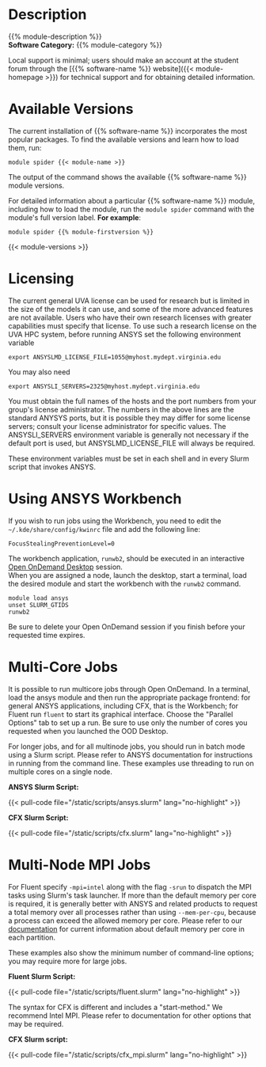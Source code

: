 # Description
{{% module-description %}}
<br>
**Software Category:** {{% module-category %}}

Local support is minimal; users should make an account at the student forum through the [{{% software-name %}} website]({{< module-homepage >}}) for technical support and for obtaining detailed information.

# Available Versions
The current installation of {{% software-name %}} incorporates the most popular packages. To find the available versions and learn how to load them, run:

```
module spider {{< module-name >}}
```

The output of the command shows the available {{% software-name %}} module versions.

For detailed information about a particular {{% software-name %}} module, including how to load the module, run the `module spider` command with the module's full version label. __For example__:
```
module spider {{% module-firstversion %}}
```

{{< module-versions >}}
# Licensing
The current general UVA license can be used for research but is limited in the size of the models it can use, and some of the more advanced features are not available.  Users who have their own research licenses with greater capabilities must specify that license.  To use such a research license on the UVA HPC system, before running ANSYS set the following environment variable
```no-highlight
export ANSYSLMD_LICENSE_FILE=1055@myhost.mydept.virginia.edu
```
You may also need
```no-highlight
export ANSYSLI_SERVERS=2325@myhost.mydept.virginia.edu
```
You must obtain the full names of the hosts and the port numbers from your group's license administrator.  The numbers in the above lines are the standard ANYSYS ports, but it is possible they may differ for some license servers; consult your license administrator for specific values. The ANSYSLI_SERVERS environment variable is generally not necessary if the default port is used, but ANSYSLMD_LICENSE_FILE will always be required.

These environment variables must be set in each shell and in every Slurm script that invokes ANSYS.

# Using ANSYS Workbench
If you wish to run jobs using the Workbench, you need to edit the `~/.kde/share/config/kwinrc` file and add the following line:
```
FocusStealingPreventionLevel=0
```

The workbench application, `runwb2`, should be executed in an interactive [Open OnDemand Desktop](/userinfo/hpc/ood/desktop) session.  
When you are assigned a node, launch the desktop, start a terminal, load the desired module and start the workbench with the `runwb2` command.
```
module load ansys
unset SLURM_GTIDS
runwb2
```
Be sure to delete your Open OnDemand session if you finish before your requested time expires.

# Multi-Core Jobs
It is possible to run multicore jobs through Open OnDemand. In a terminal, load the ansys module and then run the appropriate package frontend: for general ANSYS applications, including CFX, that is the Workbench; for Fluent run `fluent` to start its graphical interface.  Choose the "Parallel Options" tab to set up a run.  Be sure to use only the number of cores you requested when you launched the OOD Desktop.

For longer jobs, and for all multinode jobs, you should run in batch mode using  a Slurm script.  Please refer to ANSYS documentation for instructions in running from the command line.  These examples use threading to run on multiple cores on a single node.

**ANSYS Slurm Script:**

{{< pull-code file="/static/scripts/ansys.slurm" lang="no-highlight" >}}

**CFX Slurm Script:**

{{< pull-code file="/static/scripts/cfx.slurm" lang="no-highlight" >}}

# Multi-Node MPI Jobs

For Fluent specify `-mpi=intel` along with the flag `-srun` to dispatch the MPI tasks using Slurm's task launcher. If more than the default memory per core is required, it is generally better with ANSYS and related products to request a total memory over all processes rather than using `--mem-per-cpu`, because a process can exceed the allowed memory per core.  Please refer to our [documentation](/userinfo/hpc/#job-queues) for current information about default memory per core in each partition.

These examples also show the minimum number of command-line options; you may require more for large jobs.

<!--- You must also set up _passwordless ssh_ between nodes as described [here](/userinfo/hpc/logintools/rivanna-ssh). -->

**Fluent Slurm Script:**

{{< pull-code file="/static/scripts/fluent.slurm" lang="no-highlight" >}}

The syntax for CFX is different and includes a "start-method." We recommend Intel MPI. Please refer to documentation for other options that may be required.

**CFX Slurm script:**

{{< pull-code file="/static/scripts/cfx_mpi.slurm" lang="no-highlight" >}}
